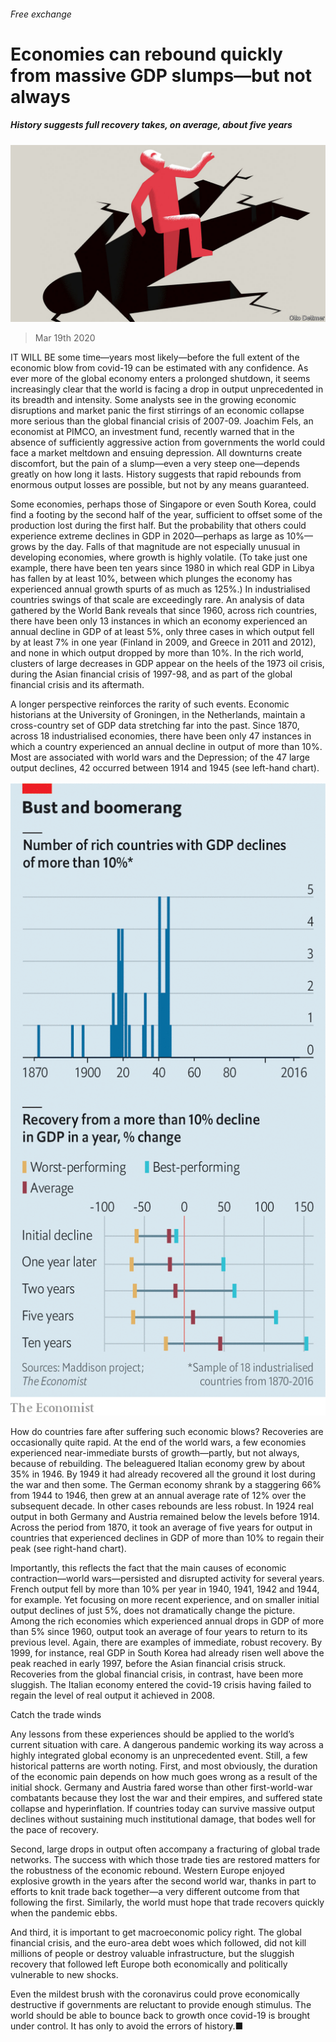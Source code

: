 ###### Free exchange

# Economies can rebound quickly from massive GDP slumps—but not always 

##### History suggests full recovery takes, on average, about five years 

![image](images/20200321_FND000_0.jpg) 

> Mar 19th 2020 

IT WILL BE some time—years most likely—before the full extent of the economic blow from covid-19 can be estimated with any confidence. As ever more of the global economy enters a prolonged shutdown, it seems increasingly clear that the world is facing a drop in output unprecedented in its breadth and intensity. Some analysts see in the growing economic disruptions and market panic the first stirrings of an economic collapse more serious than the global financial crisis of 2007-09. Joachim Fels, an economist at PIMCO, an investment fund, recently warned that in the absence of sufficiently aggressive action from governments the world could face a market meltdown and ensuing depression. All downturns create discomfort, but the pain of a slump—even a very steep one—depends greatly on how long it lasts. History suggests that rapid rebounds from enormous output losses are possible, but not by any means guaranteed.

Some economies, perhaps those of Singapore or even South Korea, could find a footing by the second half of the year, sufficient to offset some of the production lost during the first half. But the probability that others could experience extreme declines in GDP in 2020—perhaps as large as 10%—grows by the day. Falls of that magnitude are not especially unusual in developing economies, where growth is highly volatile. (To take just one example, there have been ten years since 1980 in which real GDP in Libya has fallen by at least 10%, between which plunges the economy has experienced annual growth spurts of as much as 125%.) In industrialised countries swings of that scale are exceedingly rare. An analysis of data gathered by the World Bank reveals that since 1960, across rich countries, there have been only 13 instances in which an economy experienced an annual decline in GDP of at least 5%, only three cases in which output fell by at least 7% in one year (Finland in 2009, and Greece in 2011 and 2012), and none in which output dropped by more than 10%. In the rich world, clusters of large decreases in GDP appear on the heels of the 1973 oil crisis, during the Asian financial crisis of 1997-98, and as part of the global financial crisis and its aftermath.


A longer perspective reinforces the rarity of such events. Economic historians at the University of Groningen, in the Netherlands, maintain a cross-country set of GDP data stretching far into the past. Since 1870, across 18 industrialised economies, there have been only 47 instances in which a country experienced an annual decline in output of more than 10%. Most are associated with world wars and the Depression; of the 47 large output declines, 42 occurred between 1914 and 1945 (see left-hand chart).

![image](images/20200321_FNC787_0.png) 


How do countries fare after suffering such economic blows? Recoveries are occasionally quite rapid. At the end of the world wars, a few economies experienced near-immediate bursts of growth—partly, but not always, because of rebuilding. The beleaguered Italian economy grew by about 35% in 1946. By 1949 it had already recovered all the ground it lost during the war and then some. The German economy shrank by a staggering 66% from 1944 to 1946, then grew at an annual average rate of 12% over the subsequent decade. In other cases rebounds are less robust. In 1924 real output in both Germany and Austria remained below the levels before 1914. Across the period from 1870, it took an average of five years for output in countries that experienced declines in GDP of more than 10% to regain their peak (see right-hand chart).

Importantly, this reflects the fact that the main causes of economic contraction—world wars—persisted and disrupted activity for several years. French output fell by more than 10% per year in 1940, 1941, 1942 and 1944, for example. Yet focusing on more recent experience, and on smaller initial output declines of just 5%, does not dramatically change the picture. Among the rich economies which experienced annual drops in GDP of more than 5% since 1960, output took an average of four years to return to its previous level. Again, there are examples of immediate, robust recovery. By 1999, for instance, real GDP in South Korea had already risen well above the peak reached in early 1997, before the Asian financial crisis struck. Recoveries from the global financial crisis, in contrast, have been more sluggish. The Italian economy entered the covid-19 crisis having failed to regain the level of real output it achieved in 2008.

Catch the trade winds

Any lessons from these experiences should be applied to the world’s current situation with care. A dangerous pandemic working its way across a highly integrated global economy is an unprecedented event. Still, a few historical patterns are worth noting. First, and most obviously, the duration of the economic pain depends on how much goes wrong as a result of the initial shock. Germany and Austria fared worse than other first-world-war combatants because they lost the war and their empires, and suffered state collapse and hyperinflation. If countries today can survive massive output declines without sustaining much institutional damage, that bodes well for the pace of recovery.

Second, large drops in output often accompany a fracturing of global trade networks. The success with which those trade ties are restored matters for the robustness of the economic rebound. Western Europe enjoyed explosive growth in the years after the second world war, thanks in part to efforts to knit trade back together—a very different outcome from that following the first. Similarly, the world must hope that trade recovers quickly when the pandemic ebbs.

And third, it is important to get macroeconomic policy right. The global financial crisis, and the euro-area debt woes which followed, did not kill millions of people or destroy valuable infrastructure, but the sluggish recovery that followed left Europe both economically and politically vulnerable to new shocks.

Even the mildest brush with the coronavirus could prove economically destructive if governments are reluctant to provide enough stimulus. The world should be able to bounce back to growth once covid-19 is brought under control. It has only to avoid the errors of history.■

